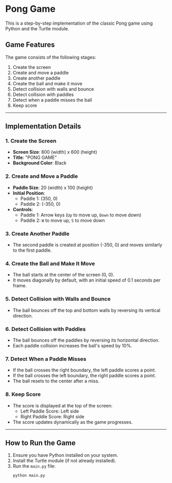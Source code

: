 # Pong Game

This is a step-by-step implementation of the classic Pong game using Python and the Turtle module.

## Game Features
The game consists of the following stages:
1. Create the screen
2. Create and move a paddle
3. Create another paddle
4. Create the ball and make it move
5. Detect collision with walls and bounce
6. Detect collision with paddles
7. Detect when a paddle misses the ball
8. Keep score

---

## Implementation Details

### 1. Create the Screen
- **Screen Size**: 800 (width) x 600 (height)
- **Title**: "PONG GAME"
- **Background Color**: Black

### 2. Create and Move a Paddle
- **Paddle Size**: 20 (width) x 100 (height)
- **Initial Position**: 
  - Paddle 1: (350, 0)
  - Paddle 2: (-350, 0)
- **Controls**:
  - Paddle 1: Arrow keys (`Up` to move up, `Down` to move down)
  - Paddle 2: `W` to move up, `S` to move down

### 3. Create Another Paddle
- The second paddle is created at position (-350, 0) and moves similarly to the first paddle.

### 4. Create the Ball and Make It Move
- The ball starts at the center of the screen (0, 0).
- It moves diagonally by default, with an initial speed of 0.1 seconds per frame.

### 5. Detect Collision with Walls and Bounce
- The ball bounces off the top and bottom walls by reversing its vertical direction.

### 6. Detect Collision with Paddles
- The ball bounces off the paddles by reversing its horizontal direction.
- Each paddle collision increases the ball's speed by 10%.

### 7. Detect When a Paddle Misses
- If the ball crosses the right boundary, the left paddle scores a point.
- If the ball crosses the left boundary, the right paddle scores a point.
- The ball resets to the center after a miss.

### 8. Keep Score
- The score is displayed at the top of the screen:
  - Left Paddle Score: Left side
  - Right Paddle Score: Right side
- The score updates dynamically as the game progresses.

---

## How to Run the Game
1. Ensure you have Python installed on your system.
2. Install the Turtle module (if not already installed).
3. Run the `main.py` file:
   ```bash
   python main.py